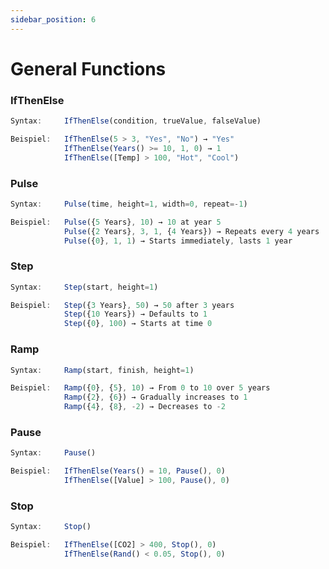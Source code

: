 ```yaml
---
sidebar_position: 6
---
```

# General Functions
### IfThenElse
```jsx title="Testet eine Bedingung und gibt einen von zwei Werten zurück:"
Syntax:     IfThenElse(condition, trueValue, falseValue)

Beispiel:   IfThenElse(5 > 3, "Yes", "No") → "Yes"
            IfThenElse(Years() >= 10, 1, 0) → 1
            IfThenElse([Temp] > 100, "Hot", "Cool")
```
### Pulse
```jsx title="Erzeugt einen Impuls zu einem festgelegten Zeitpunkt:"
Syntax:     Pulse(time, height=1, width=0, repeat=-1)

Beispiel:   Pulse({5 Years}, 10) → 10 at year 5
            Pulse({2 Years}, 3, 1, {4 Years}) → Repeats every 4 years
            Pulse({0}, 1, 1) → Starts immediately, lasts 1 year
```
### Step
```jsx title="Springt zu einem bestimmten Zeitpunkt auf einen neuen Wert:"
Syntax:     Step(start, height=1)

Beispiel:   Step({3 Years}, 50) → 50 after 3 years
            Step({10 Years}) → Defaults to 1
            Step({0}, 100) → Starts at time 0
```
### Ramp
```jsx title="Steigt linear von 0 auf eine bestimmte Höhe:"
Syntax:     Ramp(start, finish, height=1)

Beispiel:   Ramp({0}, {5}, 10) → From 0 to 10 over 5 years
            Ramp({2}, {6}) → Gradually increases to 1
            Ramp({4}, {8}, -2) → Decreases to -2
```
### Pause
```jsx title="Hält die Simulation vorübergehend an:"
Syntax:     Pause()

Beispiel:   IfThenElse(Years() = 10, Pause(), 0)
            IfThenElse([Value] > 100, Pause(), 0)
```
### Stop
```jsx title="Beendet die Simulation sofort:"
Syntax:     Stop()

Beispiel:   IfThenElse([CO2] > 400, Stop(), 0)
            IfThenElse(Rand() < 0.05, Stop(), 0)
```
